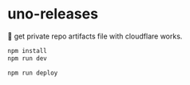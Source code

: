 # uno-releases

🔐 get private repo artifacts file with cloudflare works.

```bash
npm install
npm run dev
```

```bash
npm run deploy
```
